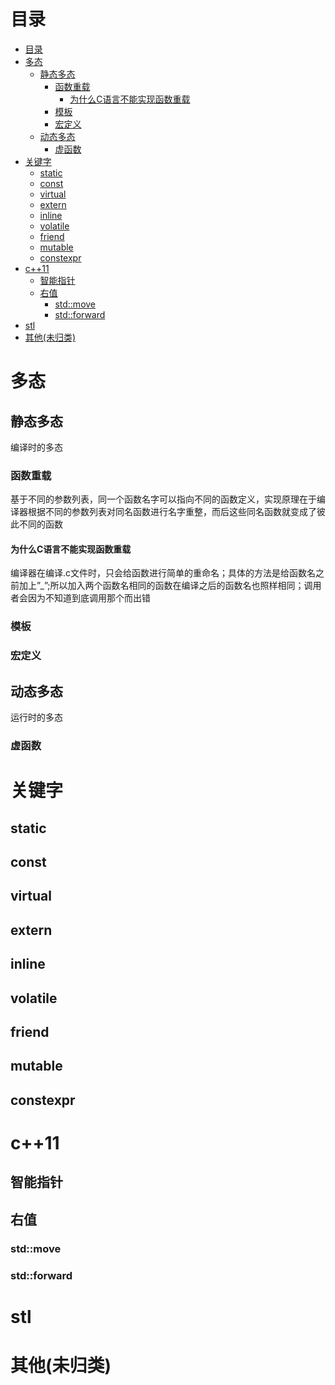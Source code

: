 # 目录
<!-- GFM-TOC -->
- [目录](#目录)
- [多态](#多态)
  - [静态多态](#静态多态)
    - [函数重载](#函数重载)
      - [为什么C语言不能实现函数重载](#为什么c语言不能实现函数重载)
    - [模板](#模板)
    - [宏定义](#宏定义)
  - [动态多态](#动态多态)
    - [虚函数](#虚函数)
- [关键字](#关键字)
  - [static](#static)
  - [const](#const)
  - [virtual](#virtual)
  - [extern](#extern)
  - [inline](#inline)
  - [volatile](#volatile)
  - [friend](#friend)
  - [mutable](#mutable)
  - [constexpr](#constexpr)
- [c++11](#c11)
  - [智能指针](#智能指针)
  - [右值](#右值)
    - [std::move](#stdmove)
    - [std::forward](#stdforward)
- [stl](#stl)
- [其他(未归类)](#其他未归类)
<!-- GFM-TOC -->

# 多态

## 静态多态
编译时的多态

### 函数重载

基于不同的参数列表，同一个函数名字可以指向不同的函数定义，实现原理在于编译器根据不同的参数列表对同名函数进行名字重整，而后这些同名函数就变成了彼此不同的函数

#### 为什么C语言不能实现函数重载
编译器在编译.c文件时，只会给函数进行简单的重命名；具体的方法是给函数名之前加上”_”;所以加入两个函数名相同的函数在编译之后的函数名也照样相同；调用者会因为不知道到底调用那个而出错

### 模板

### 宏定义

## 动态多态
运行时的多态

### 虚函数

# 关键字
## static
## const
## virtual
## extern
## inline
## volatile
## friend
## mutable
## constexpr

# c++11
## 智能指针
## 右值
### std::move
### std::forward


# stl

# 其他(未归类)
